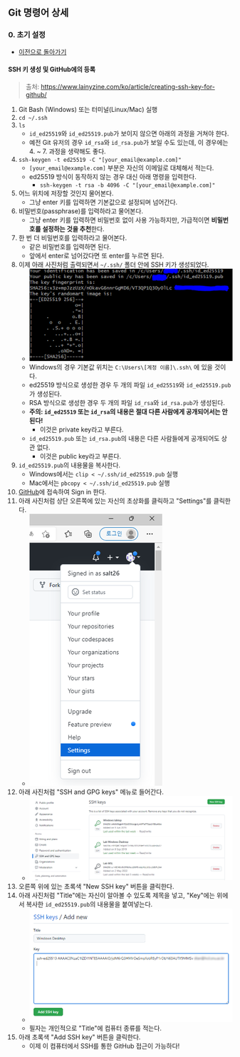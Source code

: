 ## Git 명령어 상세
### 0. 초기 설정
* [이전으로 돌아가기](./README.md#0-초기-설정)
#### SSH 키 생성 및 GitHub에의 등록
> 출처: https://www.lainyzine.com/ko/article/creating-ssh-key-for-github/
1. Git Bash (Windows) 또는 터미널(Linux/Mac) 실행
2. `cd ~/.ssh`
3. `ls`
   * `id_ed25519`와 `id_ed25519.pub`가 보이지 않으면 아래의 과정을 거쳐야 한다.
   * 예전 Git 유저의 경우 `id_rsa`와 `id_rsa.pub`가 보일 수도 있는데, 이 경우에는 4. ~ 7. 과정을 생략해도 좋다.
4. `ssh-keygen -t ed25519 -C "[your_email@example.com]"`
   * `[your_email@example.com]` 부분은 자신의 이메일로 대체해서 적는다.
   * ed25519 방식이 동작하지 않는 경우 대신 아래 명령을 입력한다.
     * `ssh-keygen -t rsa -b 4096 -C "[your_email@example.com]"`
5. 어느 위치에 저장할 것인지 물어본다.
   * 그냥 enter 키를 입력하면 기본값으로 설정되며 넘어간다.
6. 비밀번호(passphrase)를 입력하라고 물어본다.
   * 그냥 enter 키를 입력하면 비밀번호 없이 사용 가능하지만, 가급적이면 **비밀번호를 설정하는 것을 추천**한다.
7. 한 번 더 비밀번호를 입력하라고 물어본다.
   * 같은 비밀번호를 입력하면 된다.
   * 앞에서 enter로 넘어갔다면 또 enter를 누르면 된다.
8. 이제 아래 사진처럼 출력되면서 `~/.ssh/` 폴더 안에 SSH 키가 생성되었다.
   * ![SSH2](./Screenshots/SSH2.PNG)
   * Windows의 경우 기본값 위치는 `C:\Users\[계정 이름]\.ssh\` 에 있을 것이다.
   * ed25519 방식으로 생성한 경우 두 개의 파일 `id_ed25519`와 `id_ed25519.pub`가 생성된다.
   * RSA 방식으로 생성한 경우 두 개의 파일 `id_rsa`와 `id_rsa.pub`가 생성된다.
   * **주의: `id_ed25519` 또는 `id_rsa`의 내용은 절대 다른 사람에게 공개되어서는 안 된다!**
     * 이것은 private key라고 부른다.
   * `id_ed25519.pub` 또는 `id_rsa.pub`의 내용은 다른 사람들에게 공개되어도 상관 없다.
     * 이것은 public key라고 부른다.
9.  `id_ed25519.pub`의 내용물을 복사한다.
    * Windows에서는 `clip < ~/.ssh/id_ed25519.pub` 실행
    * Mac에서는 `pbcopy < ~/.ssh/id_ed25519.pub` 실행
10. [GitHub](https://github.com)에 접속하여 Sign in 한다.
11. 아래 사진처럼 상단 오른쪽에 있는 자신의 초상화를 클릭하고 "Settings"를 클릭한다.
    * ![SSH3](./Screenshots/SSH3.PNG)
12. 아래 사진처럼 "SSH and GPG keys" 메뉴로 들어간다.
    * ![SSH4](./Screenshots/SSH4.PNG)
13. 오른쪽 위에 있는 초록색 "New SSH key" 버튼을 클릭한다.
14. 아래 사진처럼 "Title"에는 자신이 알아볼 수 있도록 제목을 넣고, "Key"에는 위에서 복사한 `id_ed25519.pub`의 내용물을 붙여넣는다.
    * ![SSH5](./Screenshots/SSH5.PNG)
    * 필자는 개인적으로 "Title"에 컴퓨터 종류를 적는다.
15. 아래 초록색 "Add SSH key" 버튼을 클릭한다.
    * 이제 이 컴퓨터에서 SSH를 통한 GitHub 접근이 가능하다!